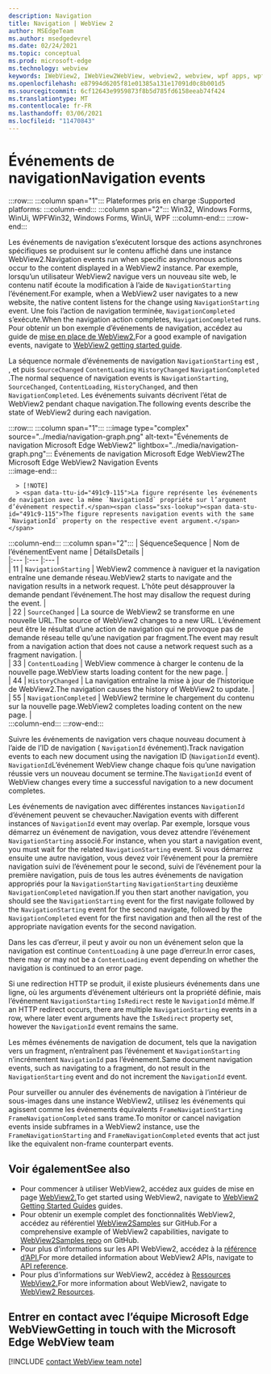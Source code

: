 ```yaml
---
description: Navigation
title: Navigation | WebView 2
author: MSEdgeTeam
ms.author: msedgedevrel
ms.date: 02/24/2021
ms.topic: conceptual
ms.prod: microsoft-edge
ms.technology: webview
keywords: IWebView2, IWebView2WebView, webview2, webview, wpf apps, wpf, edge, ICoreWebView2, ICoreWebView2Host, browser control, edge html
ms.openlocfilehash: e87994d6205f81e01385a131e17091d0c8b001d5
ms.sourcegitcommit: 6cf12643e9959873f8b5d785fd6158eeab74f424
ms.translationtype: MT
ms.contentlocale: fr-FR
ms.lasthandoff: 03/06/2021
ms.locfileid: "11470843"
---
```

# <a name="navigation-events"></a><span data-ttu-id="491c9-104">Événements de navigation</span><span class="sxs-lookup"><span data-stu-id="491c9-104">Navigation events</span></span>  

:::row:::
   :::column span="1":::
      <span data-ttu-id="491c9-105">Plateformes pris en charge :</span><span class="sxs-lookup"><span data-stu-id="491c9-105">Supported platforms:</span></span>
   :::column-end:::
   :::column span="2":::
      <span data-ttu-id="491c9-106">Win32, Windows Forms, WinUi, WPF</span><span class="sxs-lookup"><span data-stu-id="491c9-106">Win32, Windows Forms, WinUi, WPF</span></span>
   :::column-end:::
:::row-end:::  

<span data-ttu-id="491c9-107">Les événements de navigation s’exécutent lorsque des actions asynchrones spécifiques se produisent sur le contenu affiché dans une instance WebView2.</span><span class="sxs-lookup"><span data-stu-id="491c9-107">Navigation events run when specific asynchronous actions occur to the content displayed in a WebView2 instance.</span></span>  <span data-ttu-id="491c9-108">Par exemple, lorsqu’un utilisateur WebView2 navigue vers un nouveau site web, le contenu natif écoute la modification à l’aide de `NavigationStarting` l’événement.</span><span class="sxs-lookup"><span data-stu-id="491c9-108">For example, when a WebView2 user navigates to a new website, the native content listens for the change using `NavigationStarting` event.</span></span>  <span data-ttu-id="491c9-109">Une fois l’action de navigation terminée, `NavigationCompleted` s’exécute.</span><span class="sxs-lookup"><span data-stu-id="491c9-109">When the navigation action completes, `NavigationCompleted` runs.</span></span>  <span data-ttu-id="491c9-110">Pour obtenir un bon exemple d’événements de navigation, accédez au guide de [mise en place de WebView2.][Webview2IndexGettingStarted]</span><span class="sxs-lookup"><span data-stu-id="491c9-110">For a good example of navigation events, navigate to [WebView2 getting started guide][Webview2IndexGettingStarted].</span></span>  

<!--todo:  Move the relevant information out of the getting started guide to better focus the content and leave the most concise elements in the getting started guide.  -->   

<span data-ttu-id="491c9-111">La séquence normale d’événements de navigation `NavigationStarting` est , , et puis `SourceChanged` `ContentLoading` `HistoryChanged` `NavigationCompleted` .</span><span class="sxs-lookup"><span data-stu-id="491c9-111">The normal sequence of navigation events is `NavigationStarting`, `SourceChanged`, `ContentLoading`, `HistoryChanged`, and then `NavigationCompleted`.</span></span>  <span data-ttu-id="491c9-112">Les événements suivants décrivent l’état de WebView2 pendant chaque navigation.</span><span class="sxs-lookup"><span data-stu-id="491c9-112">The following events describe the state of WebView2 during each navigation.</span></span>  

:::row:::
   :::column span="1":::
      :::image type="complex" source="../media/navigation-graph.png" alt-text="Événements de navigation Microsoft Edge WebView2" lightbox="../media/navigation-graph.png":::
         <span data-ttu-id="491c9-114">Événements de navigation Microsoft Edge WebView2</span><span class="sxs-lookup"><span data-stu-id="491c9-114">The Microsoft Edge WebView2 Navigation Events</span></span>  
      :::image-end:::  
      
      > [!NOTE]
      > <span data-ttu-id="491c9-115">La figure représente les événements de navigation avec la même `NavigationId` propriété sur l’argument d’événement respectif.</span><span class="sxs-lookup"><span data-stu-id="491c9-115">The figure represents navigation events with the same `NavigationId` property on the respective event argument.</span></span>  
   :::column-end:::
   :::column span="2":::
      | <span data-ttu-id="491c9-116">Séquence</span><span class="sxs-lookup"><span data-stu-id="491c9-116">Sequence</span></span> | <span data-ttu-id="491c9-117">Nom de l’événement</span><span class="sxs-lookup"><span data-stu-id="491c9-117">Event name</span></span> | <span data-ttu-id="491c9-118">Détails</span><span class="sxs-lookup"><span data-stu-id="491c9-118">Details</span></span> |  
      |:--- |:--- |:--- |  
      | <span data-ttu-id="491c9-119">1</span><span class="sxs-lookup"><span data-stu-id="491c9-119">1</span></span> | `NavigationStarting`  |  <span data-ttu-id="491c9-120">WebView2 commence à naviguer et la navigation entraîne une demande réseau.</span><span class="sxs-lookup"><span data-stu-id="491c9-120">WebView2 starts to navigate and the navigation results in a network request.</span></span>  <span data-ttu-id="491c9-121">L’hôte peut désapprouver la demande pendant l’événement.</span><span class="sxs-lookup"><span data-stu-id="491c9-121">The host may disallow the request during the event.</span></span>  |  
      | <span data-ttu-id="491c9-122">2</span><span class="sxs-lookup"><span data-stu-id="491c9-122">2</span></span> | `SourceChanged`  |  <span data-ttu-id="491c9-123">La source de WebView2 se transforme en une nouvelle URL.</span><span class="sxs-lookup"><span data-stu-id="491c9-123">The source of WebView2 changes to a new URL.</span></span>  <span data-ttu-id="491c9-124">L’événement peut être le résultat d’une action de navigation qui ne provoque pas de demande réseau telle qu’une navigation par fragment.</span><span class="sxs-lookup"><span data-stu-id="491c9-124">The event may result from a navigation action that does not cause a network request such as a fragment navigation.</span></span>  |  
      | <span data-ttu-id="491c9-125">3</span><span class="sxs-lookup"><span data-stu-id="491c9-125">3</span></span> | `ContentLoading`  |  <span data-ttu-id="491c9-126">WebView commence à charger le contenu de la nouvelle page.</span><span class="sxs-lookup"><span data-stu-id="491c9-126">WebView starts loading content for the new page.</span></span>  |  
      | <span data-ttu-id="491c9-127">4</span><span class="sxs-lookup"><span data-stu-id="491c9-127">4</span></span> | `HistoryChanged`  |  <span data-ttu-id="491c9-128">La navigation entraîne la mise à jour de l’historique de WebView2.</span><span class="sxs-lookup"><span data-stu-id="491c9-128">The navigation causes the history of WebView2 to update.</span></span>  |  
      | <span data-ttu-id="491c9-129">5</span><span class="sxs-lookup"><span data-stu-id="491c9-129">5</span></span> | `NavigationCompleted`  |  <span data-ttu-id="491c9-130">WebView2 termine le chargement du contenu sur la nouvelle page.</span><span class="sxs-lookup"><span data-stu-id="491c9-130">WebView2 completes loading content on the new page.</span></span>  |  
   :::column-end:::
:::row-end:::

<span data-ttu-id="491c9-131">Suivre les événements de navigation vers chaque nouveau document à l’aide de l’ID de navigation \( `NavigationId` événement\).</span><span class="sxs-lookup"><span data-stu-id="491c9-131">Track navigation events to each new document using the navigation ID \(`NavigationId` event\).</span></span>  <span data-ttu-id="491c9-132">`NavigationId`L’événement WebView change chaque fois qu’une navigation réussie vers un nouveau document se termine.</span><span class="sxs-lookup"><span data-stu-id="491c9-132">The `NavigationId` event of WebView changes every time a successful navigation to a new document completes.</span></span>  

 <span data-ttu-id="491c9-133">Les événements de navigation avec différentes instances `NavigationId` d’événement peuvent se chevaucher.</span><span class="sxs-lookup"><span data-stu-id="491c9-133">Navigation events with different instances of `NavigationId` event may overlap.</span></span>  <span data-ttu-id="491c9-134">Par exemple, lorsque vous démarrez un événement de navigation, vous devez attendre l’événement `NavigationStarting` associé.</span><span class="sxs-lookup"><span data-stu-id="491c9-134">For instance, when you start a navigation event, you must wait for the related `NavigationStarting` event.</span></span>  <span data-ttu-id="491c9-135">Si vous démarrez ensuite une autre navigation, vous devez voir l’événement pour la première navigation suivi de l’événement pour le second, suivi de l’événement pour la première navigation, puis de tous les autres événements de navigation appropriés pour la `NavigationStarting` `NavigationStarting` deuxième `NavigationCompleted` navigation.</span><span class="sxs-lookup"><span data-stu-id="491c9-135">If you then start another navigation, you should see the `NavigationStarting` event for the first navigate followed by the `NavigationStarting` event for the second navigate, followed by the `NavigationCompleted` event for the first navigation and then all the rest of the appropriate navigation events for the second navigation.</span></span>  
 
 <span data-ttu-id="491c9-136">Dans les cas d’erreur, il peut y avoir ou non un événement selon que la navigation est continue `ContentLoading` à une page d’erreur.</span><span class="sxs-lookup"><span data-stu-id="491c9-136">In error cases, there may or may not be a `ContentLoading` event depending on whether the navigation is continued to an error page.</span></span>  
 
 <span data-ttu-id="491c9-137">Si une redirection HTTP se produit, il existe plusieurs événements dans une ligne, où les arguments d’événement ultérieurs ont la propriété définie, mais l’événement `NavigationStarting` `IsRedirect` reste le `NavigationId` même.</span><span class="sxs-lookup"><span data-stu-id="491c9-137">If an HTTP redirect occurs, there are multiple `NavigationStarting` events in a row, where later event arguments have the `IsRedirect` property set, however the `NavigationId` event remains the same.</span></span>  
 
 <span data-ttu-id="491c9-138">Les mêmes événements de navigation de document, tels que la navigation vers un fragment, n’entraînent pas l’événement et `NavigationStarting` n’incrémentent `NavigationId` pas l’événement.</span><span class="sxs-lookup"><span data-stu-id="491c9-138">Same document navigation events, such as navigating to a fragment, do not result in the `NavigationStarting` event and do not increment the `NavigationId` event.</span></span>  

<span data-ttu-id="491c9-139">Pour surveiller ou annuler des événements de navigation à l’intérieur de sous-images dans une instance WebView2, utilisez les événements qui agissent comme les événements équivalents `FrameNavigationStarting` `FrameNavigationCompleted` sans trame.</span><span class="sxs-lookup"><span data-stu-id="491c9-139">To monitor or cancel navigation events inside subframes in a WebView2 instance, use the `FrameNavigationStarting` and `FrameNavigationCompleted` events that act just like the equivalent non-frame counterpart events.</span></span>  

## <a name="see-also"></a><span data-ttu-id="491c9-140">Voir également</span><span class="sxs-lookup"><span data-stu-id="491c9-140">See also</span></span>  

*   <span data-ttu-id="491c9-141">Pour commencer à utiliser WebView2, accédez aux guides de mise en page [WebView2.][Webview2IndexGettingStarted]</span><span class="sxs-lookup"><span data-stu-id="491c9-141">To get started using WebView2, navigate to [WebView2 Getting Started Guides][Webview2IndexGettingStarted] guides.</span></span>  
*   <span data-ttu-id="491c9-142">Pour obtenir un exemple complet des fonctionnalités WebView2, accédez au référentiel [WebView2Samples][GithubMicrosoftedgeWebview2samples] sur GitHub.</span><span class="sxs-lookup"><span data-stu-id="491c9-142">For a comprehensive example of WebView2 capabilities, navigate to [WebView2Samples repo][GithubMicrosoftedgeWebview2samples] on GitHub.</span></span>  
*   <span data-ttu-id="491c9-143">Pour plus d’informations sur les API WebView2, accédez à la [référence d’API.][DotnetApiMicrosoftWebWebview2WpfWebview2]</span><span class="sxs-lookup"><span data-stu-id="491c9-143">For more detailed information about WebView2 APIs, navigate to [API reference][DotnetApiMicrosoftWebWebview2WpfWebview2].</span></span>  
*   <span data-ttu-id="491c9-144">Pour plus d’informations sur WebView2, accédez à [Ressources WebView2.][Webview2IndexNextSteps]</span><span class="sxs-lookup"><span data-stu-id="491c9-144">For more information about WebView2, navigate to [WebView2 Resources][Webview2IndexNextSteps].</span></span>  

## <a name="getting-in-touch-with-the-microsoft-edge-webview-team"></a><span data-ttu-id="491c9-145">Entrer en contact avec l’équipe Microsoft Edge WebView</span><span class="sxs-lookup"><span data-stu-id="491c9-145">Getting in touch with the Microsoft Edge WebView team</span></span>  

[!INCLUDE [contact WebView team note](../includes/contact-webview-team-note.md)]  

<!-- links -->  

[Webview2IndexGettingStarted]: ../index.md#getting-started "Getting started - Introduction to Microsoft Edge WebView2 | Documents Microsoft"  
[Webview2IndexNextSteps]: ../index.md#next-steps "Étapes suivantes : présentation de Microsoft Edge WebView2 | Documents Microsoft"  

[DotnetApiMicrosoftWebWebview2WpfWebview2]: /dotnet/api/microsoft.web.webview2.wpf.webview2 "Classe WebView2 | Documents Microsoft"  

[GithubMicrosoftedgeWebview2samples]: https://github.com/MicrosoftEdge/WebView2Samples "WebView2 Samples - MicrosoftEdge/WebView2Samples | GitHub"  
